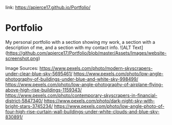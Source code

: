 link: https://apierce17.github.io/Portfolio/

# Portfolio
My personal portfolio with a section showing my work, a section with a description of me, and a section with my contact info.
![ALT Text] (https://github.com/apierce17/Portfolio/blob/master/Assets/Images/website-screenshot.png)

Image Sources:
https://www.pexels.com/photo/modern-skyscrapers-under-clear-blue-sky-5695461/
https://www.pexels.com/photo/low-angle-photography-of-buildings-under-blue-and-white-sky-998499/
https://www.pexels.com/photo/low-angle-photography-of-airplane-flying-above-high-rise-buildings-1159343/
https://www.pexels.com/photo/contemporary-skyscrapers-in-financial-district-5847340/
https://www.pexels.com/photo/dark-night-sky-with-bright-stars-3745234/
https://www.pexels.com/photo/low-angle-photo-of-four-high-rise-curtain-wall-buildings-under-white-clouds-and-blue-sky-830891/
